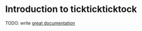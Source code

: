 # Introduction to ticktickticktock

TODO: write [great documentation](http://jacobian.org/writing/what-to-write/)
